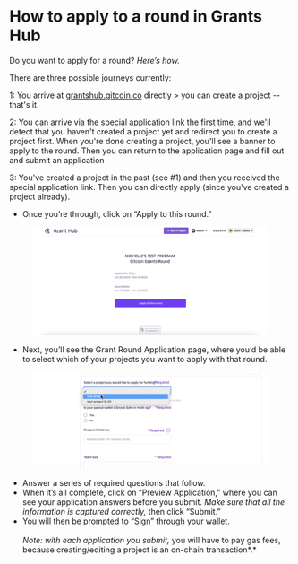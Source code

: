 # How to apply to a round in Grants Hub

Do you want to apply for a round? _Here’s how._

There are three possible journeys currently:

1: You arrive at [grantshub.gitcoin.co](https://grantshub.gitcoin.co/) directly > you can create a project -- that's it.

2: You can arrive via the special application link the first time, and we'll detect that you haven't created a project yet and redirect you to create a project first. When you're done creating a project, you'll see a banner to apply to the round. Then you can return to the application page and fill out and submit an application

3: You've created a project in the past (see #1) and then you received the special application link. Then you can directly apply (since you've created a project already).

* Once you’re through, click on “Apply to this round.”

<figure><img src="../.gitbook/assets/Screen Shot 2022-10-25 at 11.20.47 AM.png" alt=""><figcaption></figcaption></figure>

* Next, you’ll see the Grant Round Application page, where you’d be able to select which of your projects you want to apply with that round.

<figure><img src="../.gitbook/assets/Screenshot 2022-09-23 at 17.23.14.png" alt=""><figcaption></figcaption></figure>

* Answer a series of required questions that follow.
* When it’s all complete, click on “Preview Application,” where you can see your application answers before you submit. _Make sure that all the information is captured correctly,_ then click “Submit.”
* You will then be prompted to “Sign” through your wallet.\
  \
  _Note: with each application you submit,_ you will have to pay gas fees, because creating/editing a project is an on-chain transaction\*.\*
